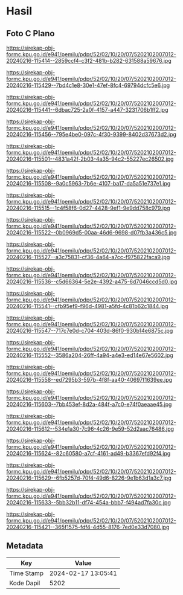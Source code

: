 # Hasil

## Foto C Plano

https://sirekap-obj-formc.kpu.go.id/e941/pemilu/pdpr/52/02/10/20/07/5202102007012-20240216-115414--2859ccf4-c3f2-481b-b282-631588a59676.jpg

https://sirekap-obj-formc.kpu.go.id/e941/pemilu/pdpr/52/02/10/20/07/5202102007012-20240216-115429--7bd4c1e8-30e1-47ef-8fc4-69794dcfc5e6.jpg

https://sirekap-obj-formc.kpu.go.id/e941/pemilu/pdpr/52/02/10/20/07/5202102007012-20240216-115441--6dbac725-2a0f-4157-a447-3231706b1ff2.jpg

https://sirekap-obj-formc.kpu.go.id/e941/pemilu/pdpr/52/02/10/20/07/5202102007012-20240216-115456--795e4be0-097c-4f30-9399-8402d37673d2.jpg

https://sirekap-obj-formc.kpu.go.id/e941/pemilu/pdpr/52/02/10/20/07/5202102007012-20240216-115501--4831a42f-2b03-4a35-94c2-55227ec26502.jpg

https://sirekap-obj-formc.kpu.go.id/e941/pemilu/pdpr/52/02/10/20/07/5202102007012-20240216-115508--9a0c5963-7b6e-4107-ba17-da5a51e737e1.jpg

https://sirekap-obj-formc.kpu.go.id/e941/pemilu/pdpr/52/02/10/20/07/5202102007012-20240216-115515--1c4f58f6-0d27-4428-9ef1-9e9dd758c979.jpg

https://sirekap-obj-formc.kpu.go.id/e941/pemilu/pdpr/52/02/10/20/07/5202102007012-20240216-115522--0b0969d5-00aa-46d6-9698-d07fb3a436c5.jpg

https://sirekap-obj-formc.kpu.go.id/e941/pemilu/pdpr/52/02/10/20/07/5202102007012-20240216-115527--a3c75831-cf36-4a64-a7cc-f975822faca9.jpg

https://sirekap-obj-formc.kpu.go.id/e941/pemilu/pdpr/52/02/10/20/07/5202102007012-20240216-115536--c5d66364-5e2e-4392-a475-6d7046ccd5d0.jpg

https://sirekap-obj-formc.kpu.go.id/e941/pemilu/pdpr/52/02/10/20/07/5202102007012-20240216-115541--cfb95ef9-f96d-4981-a5fd-4c81b62c1844.jpg

https://sirekap-obj-formc.kpu.go.id/e941/pemilu/pdpr/52/02/10/20/07/5202102007012-20240216-115547--717c7e0d-c704-403d-86f0-930b14e6875c.jpg

https://sirekap-obj-formc.kpu.go.id/e941/pemilu/pdpr/52/02/10/20/07/5202102007012-20240216-115552--3586a204-26ff-4a94-a4e3-ed14e67e5602.jpg

https://sirekap-obj-formc.kpu.go.id/e941/pemilu/pdpr/52/02/10/20/07/5202102007012-20240216-115558--ed7295b3-597b-4f8f-aa40-40697f1639ee.jpg

https://sirekap-obj-formc.kpu.go.id/e941/pemilu/pdpr/52/02/10/20/07/5202102007012-20240216-115603--7bb453ef-8d2a-484f-a7c0-e74f0aeaae45.jpg

https://sirekap-obj-formc.kpu.go.id/e941/pemilu/pdpr/52/02/10/20/07/5202102007012-20240216-115612--534e1a30-7c96-4c26-9e59-52d2aac76486.jpg

https://sirekap-obj-formc.kpu.go.id/e941/pemilu/pdpr/52/02/10/20/07/5202102007012-20240216-115624--82c60580-a7cf-4161-ad49-b3367efd92f4.jpg

https://sirekap-obj-formc.kpu.go.id/e941/pemilu/pdpr/52/02/10/20/07/5202102007012-20240216-115629--6fb5257d-70f4-49d6-8226-9e1b63d1a3c7.jpg

https://sirekap-obj-formc.kpu.go.id/e941/pemilu/pdpr/52/02/10/20/07/5202102007012-20240216-115633--5bb32b11-df74-454a-bbb7-f494ad7fa30c.jpg

https://sirekap-obj-formc.kpu.go.id/e941/pemilu/pdpr/52/02/10/20/07/5202102007012-20240216-115421--365f1575-fdf4-4d55-8176-7ed0e33d7080.jpg


## Metadata

| Key        | Value               |
| ---------- | ------------------- |
| Time Stamp | 2024-02-17 13:05:41 |
| Kode Dapil | 5202                |



